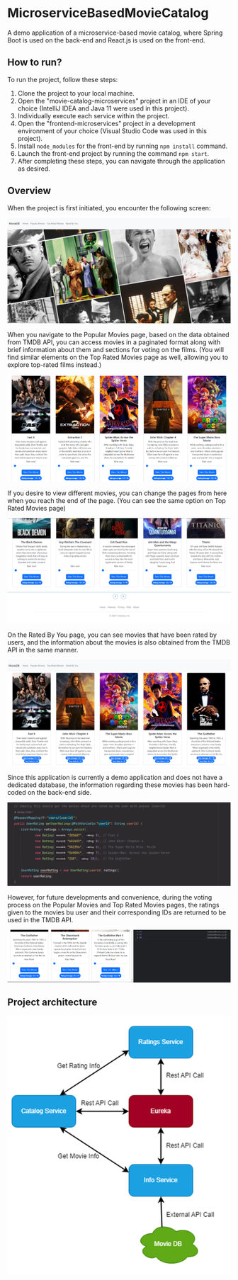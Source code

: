 # MicroserviceBasedMovieCatalog
A demo application of a microservice-based movie catalog, where Spring Boot is used on the back-end and React.js is used on the front-end.

## How to run?
To run the project, follow these steps:

1. Clone the project to your local machine.
2. Open the "movie-catalog-microservices" project in an IDE of your choice (IntelliJ IDEA and Java 11 were used in this project).
3. Individually execute each service within the project.
4. Open the "frontend-microservices" project in a development environment of your choice (Visual Studio Code was used in this project).
5. Install `node_modules` for the front-end by running `npm install` command.
6. Launch the front-end project by running the command `npm start`.
7. After completing these steps, you can navigate through the application as desired.

## Overview
When the project is first initiated, you encounter the following screen:

![](images/HomePage.PNG)

When you navigate to the Popular Movies page, based on the data obtained from TMDB API, you can access movies in a paginated format along with brief information about them and sections for voting on the films. (You will find similar elements on the Top Rated Movies page as well, allowing you to explore top-rated films instead.)

![](images/PopularMoviesPage.PNG)

If you desire to view different movies, you can change the pages from here when you reach the end of the page. (You can see the same option on Top Rated Movies page)

![](images/PopularMoviesPage3.PNG)

On the Rated By You page, you can see movies that have been rated by users, and the information about the movies is also obtained from the TMDB API in the same manner.

![](images/RatedByYou.PNG)

Since this application is currently a demo application and does not have a dedicated database, the information regarding these movies has been hard-coded on the back-end side.

![](images/Votes2.PNG)

However, for future developments and convenience, during the voting process on the Popular Movies and Top Rated Movies pages, the ratings given to the movies bu user and their corresponding IDs are returned to be used in the TMDB API.

![](images/Ratings.PNG)

## Project architecture

![](images/ProjectArchitecture.PNG)












